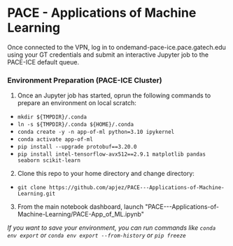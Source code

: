 # PACE - Applications of Machine Learning

Once connected to the VPN, log in to ondemand-pace-ice.pace.gatech.edu using your GT credentials and submit an interactive Jupyter job to the PACE-ICE default queue.

### Environment Preparation (PACE-ICE Cluster)
1. Once an Jupyter job has started, oprun the following commands to prepare an environment on local scratch:
  - `mkdir ${TMPDIR}/.conda`
  - `ln -s ${TMPDIR}/.conda ${HOME}/.conda`
  - `conda create -y -n app-of-ml python=3.10 ipykernel`
  - `conda activate app-of-ml`
  - `pip install --upgrade protobuf==3.20.0`
  - `pip install intel-tensorflow-avx512==2.9.1 matplotlib pandas seaborn scikit-learn`
2. Clone this repo to your home directory and change directory:
  - `git clone https://github.com/apjez/PACE---Applications-of-Machine-Learning.git`
3. From the main notebook dashboard, launch "PACE---Applications-of-Machine-Learning/PACE-App_of_ML.ipynb"


*If you want to save your environment, you can run commands like `conda env export` or `conda env export --from-history` or `pip freeze`*
